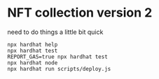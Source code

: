 # NFT collection version 2 




need to do things a little bit quick 

```shell
npx hardhat help
npx hardhat test
REPORT_GAS=true npx hardhat test
npx hardhat node
npx hardhat run scripts/deploy.js
```
